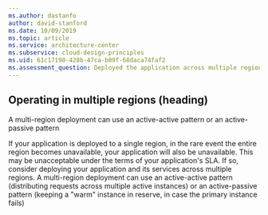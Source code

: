 ```yaml
---
ms.author: dastanfo
author: david-stanford
ms.date: 10/09/2019
ms.topic: article
ms.service: architecture-center
ms.subservice: cloud-design-principles
ms.uid: 61c17190-428b-47ca-b09f-68daca74faf2
ms.assessment_question: Deployed the application across multiple regions
---
```

## Operating in multiple regions (heading)

<div class="alert is-warning"><p>A multi-region deployment can use an active-active pattern or an active-passive pattern</p></div>

If your application is deployed to a single region, in the rare event the entire region becomes unavailable, your application will also be unavailable. This may be unacceptable under the terms of your application's SLA. If so, consider deploying your application and its services across multiple regions. A multi-region deployment can use an active-active pattern (distributing requests across multiple active instances) or an active-passive pattern (keeping a "warm" instance in reserve, in case the primary instance fails)